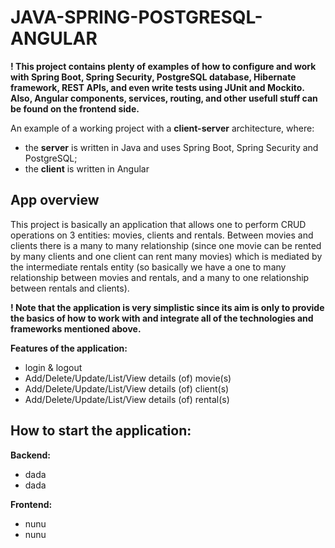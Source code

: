 # JAVA-SPRING-POSTGRESQL-ANGULAR

**! This project contains plenty of examples of how to configure and work with Spring Boot, Spring Security, PostgreSQL database, Hibernate framework, REST APIs, and even write tests using JUnit and Mockito. Also, Angular components, services, routing, and other usefull stuff can be found on the frontend side.**

An example of a working project with a **client-server** architecture, where:
* the **server** is written in Java and uses Spring Boot, Spring Security and PostgreSQL;
* the **client** is written in Angular

## App overview
This project is basically an application that allows one to perform CRUD operations on 3 entities: movies, clients and rentals. Between movies and clients there is a many to many relationship (since one movie can be rented by many clients and one client can rent many movies) which is mediated by the intermediate rentals entity (so basically we have a one to many relationship between movies and rentals, and a many to one relationship between rentals and clients).

**! Note that the application is very simplistic since its aim is only to provide the basics of how to work with and integrate all of the technologies and frameworks mentioned above.**

**Features of the application:**
* login & logout
* Add/Delete/Update/List/View details (of) movie(s)
* Add/Delete/Update/List/View details (of) client(s)
* Add/Delete/Update/List/View details (of) rental(s)

## How to start the application:
**Backend:**
* dada
* dada

**Frontend:**
* nunu
* nunu
